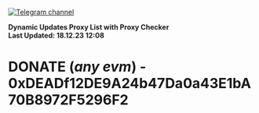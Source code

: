 [![Telegram channel](https://img.shields.io/endpoint?url=https://runkit.io/damiankrawczyk/telegram-badge/branches/master?url=https://t.me/n4z4v0d)](https://t.me/n4z4v0d) 

**Dynamic Updates Proxy List with Proxy Checker**  
**Last Updated: 18.12.23 12:08**

# DONATE (_any evm_) - 0xDEADf12DE9A24b47Da0a43E1bA70B8972F5296F2
